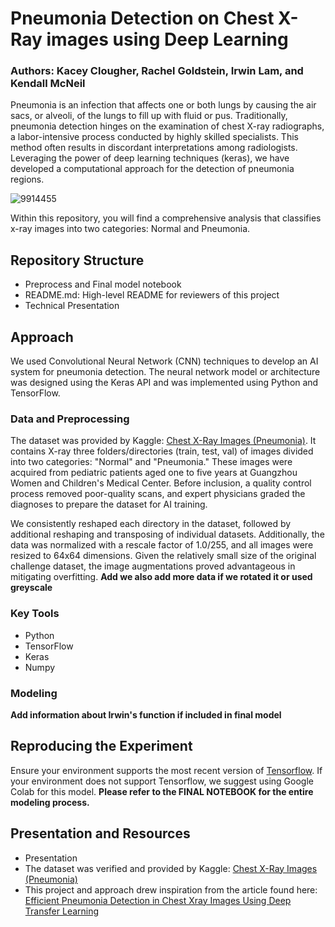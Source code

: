 # Pneumonia Detection on Chest X-Ray images using Deep Learning 
### Authors: Kacey Clougher, Rachel Goldstein, Irwin Lam, and Kendall McNeil

Pneumonia is an infection that affects one or both lungs by causing the air sacs, or alveoli, of the lungs to fill up with fluid or pus. Traditionally, pneumonia detection hinges on the examination of chest X-ray radiographs, a labor-intensive process conducted by highly skilled specialists. This method often results in discordant interpretations among radiologists. Leveraging the power of deep learning techniques (keras), we have developed a computational approach for the detection of pneumonia regions.

![9914455](https://github.com/kmcneil901/Chest-X-Rays-Pneumonia/assets/137820049/fa4b89d4-21d6-48b3-9016-692bb001b97a)

Within this repository, you will find a comprehensive analysis that classifies x-ray images into two categories: Normal and Pneumonia. 

## Repository Structure
- Preprocess and Final model notebook
- README.md: High-level README for reviewers of this project
- Technical Presentation

## Approach
We used Convolutional Neural Network (CNN) techniques to develop an AI system for pneumonia detection. The neural network model or architecture was designed using the Keras API and was implemented using Python and TensorFlow. 

### Data and Preprocessing
The dataset was provided by Kaggle: [Chest X-Ray Images (Pneumonia)](https://www.kaggle.com/datasets/paultimothymooney/chest-xray-pneumonia/). It contains X-ray three folders/directories (train, test, val) of images divided into two categories: "Normal" and "Pneumonia." These images were acquired from pediatric patients aged one to five years at Guangzhou Women and Children's Medical Center. Before inclusion, a quality control process removed poor-quality scans, and expert physicians graded the diagnoses to prepare the dataset for AI training.

We consistently reshaped each directory in the dataset, followed by additional reshaping and transposing of individual datasets. Additionally, the data was normalized with a rescale factor of 1.0/255, and all images were resized to 64x64 dimensions. Given the relatively small size of the original challenge dataset, the image augmentations proved advantageous in mitigating overfitting. **Add we also add more data if we rotated it or used greyscale** 

### Key Tools
* Python
* TensorFlow
* Keras
* Numpy

### Modeling
**Add information about Irwin's function if included in final model**

## Reproducing the Experiment
Ensure your environment supports the most recent version of [Tensorflow](https://github.com/tensorflow/tensorflow/releases). If your environment does not support Tensorflow, we suggest using Google Colab for this model. **Please refer to the FINAL NOTEBOOK for the entire modeling process.**

## Presentation and Resources
 - Presentation
 - The dataset was verified and provided by Kaggle: [Chest X-Ray Images (Pneumonia)](https://www.kaggle.com/datasets/paultimothymooney/chest-xray-pneumonia/)
 - This project and approach drew inspiration from the article found here: [Efficient Pneumonia Detection in Chest Xray Images Using Deep Transfer Learning](https://www.mdpi.com/2075-4418/10/6/417)
